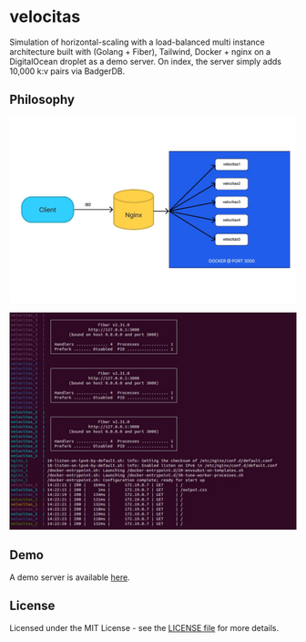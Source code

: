 # velocitas

Simulation of horizontal-scaling with a load-balanced multi instance architecture built with (Golang + Fiber), Tailwind, Docker + nginx on a DigitalOcean droplet as a demo server. On index, the server simply adds 10,000 k:v pairs via BadgerDB.

## Philosophy

![nginx diagram](https://github.com/k9mil/velocitas/blob/master/demo/demo_scaling.JPG?raw=true)

![instances diagram](https://github.com/k9mil/velocitas/blob/master/demo/velocitas_instances.JPG?raw=true)

## Demo

A demo server is available [here](http://46.101.62.143/).

## License

Licensed under the MIT License - see the [LICENSE file](https://github.com/flash-shell/flash/blob/master/LICENSE) for more details.